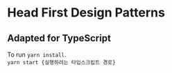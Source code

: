 # Head First Design Patterns

## Adapted for TypeScript

To run `yarn install`.  
`yarn start {실행하려는 타입스크립트 경로}`
